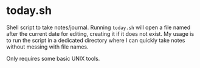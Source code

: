 # today.sh

Shell script to take notes/journal.
Running `today.sh` will open a file named after the current date for editing, creating it if it does not exist.
My usage is to run the script in a dedicated directory where I can quickly take notes without messing with file names.

Only requires some basic UNIX tools.

